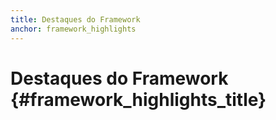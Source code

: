 ```yaml
---
title: Destaques do Framework
anchor: framework_highlights
---
```


# Destaques do Framework {#framework_highlights_title}
